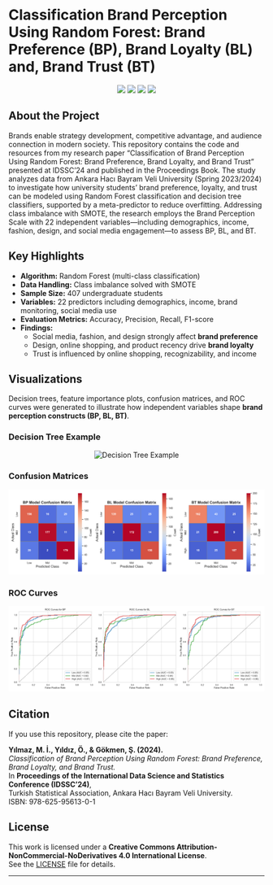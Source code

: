 # Classification Brand Perception Using Random Forest: Brand Preference (BP), Brand Loyalty (BL) and, Brand Trust (BT) 

<p align="center">
  <img src="https://img.shields.io/badge/Python-3776AB?style=for-the-badge&logo=python&logoColor=white"/>
  <img src="https://img.shields.io/badge/Machine%20Learning-00599C?style=for-the-badge"/>
  <img src="https://img.shields.io/badge/Econometrics-228B22?style=for-the-badge"/>
  <img src="https://img.shields.io/badge/Academic%20Research-8A2BE2?style=for-the-badge"/>
</p>  

## About the Project  
Brands enable strategy development, competitive advantage, and audience connection in modern society. This repository contains the code and resources from my research paper “Classification of Brand Perception Using Random Forest: Brand Preference, Brand Loyalty, and Brand Trust” presented at IDSSC’24 and published in the Proceedings Book. The study analyzes data from Ankara Hacı Bayram Veli University (Spring 2023/2024) to investigate how university students’ brand preference, loyalty, and trust can be modeled using Random Forest classification and decision tree classifiers, supported by a meta-predictor to reduce overfitting. Addressing class imbalance with SMOTE, the research employs the Brand Perception Scale with 22 independent variables—including demographics, income, fashion, design, and social media engagement—to assess BP, BL, and BT.

## Key Highlights  
- **Algorithm:** Random Forest (multi-class classification)  
- **Data Handling:** Class imbalance solved with SMOTE  
- **Sample Size:** 407 undergraduate students  
- **Variables:** 22 predictors including demographics, income, brand monitoring, social media use  
- **Evaluation Metrics:** Accuracy, Precision, Recall, F1-score  
- **Findings:**  
  - Social media, fashion, and design strongly affect **brand preference**  
  - Design, online shopping, and product recency drive **brand loyalty**  
  - Trust is influenced by online shopping, recognizability, and income  

## Visualizations  

Decision trees, feature importance plots, confusion matrices, and ROC curves were generated to illustrate how independent variables shape **brand perception constructs (BP, BL, BT)**.  

### Decision Tree Example  
<p align="center">
  <img src="decision_tree_example.png" alt="Decision Tree Example" width="500"/>
</p>  

### Confusion Matrices  
<p align="center">
  <img src="confusion_matrices.png" alt="Confusion Matrices for BP, BL, BT" width="800"/>
</p>  

### ROC Curves  
<p align="center">
  <img src="roc_curves.png" alt="ROC Curves for BP, BL, BT" width="800"/>
</p>  
 
 

## Citation  
If you use this repository, please cite the paper:  

**Yılmaz, M. İ., Yıldız, Ö., & Gökmen, Ş. (2024).**  
*Classification of Brand Perception Using Random Forest: Brand Preference, Brand Loyalty, and Brand Trust.*  
In **Proceedings of the International Data Science and Statistics Conference (IDSSC’24)**,  
Turkish Statistical Association, Ankara Hacı Bayram Veli University.  
ISBN: 978-625-95613-0-1  

## License  
This work is licensed under a **Creative Commons Attribution-NonCommercial-NoDerivatives 4.0 International License**.  
See the [LICENSE](LICENSE) file for details.  


---
